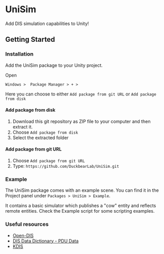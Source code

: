 # UniSim

Add DIS simulation capabilities to Unity!

## Getting Started

### Installation

Add the UniSim package to your Unity project.

Open

```
Windows >  Package Manager > + > 
```

Here you can choose to either `Add package from git URL` or `Add package from disk`

#### Add package from disk

1. Download this git repository as ZIP file to your computer and then extract it.
2. Choose `Add package from disk`
3. Select the extracted folder

#### Add package from git URL

1. Choose `Add package from git URL`
2. Type: `https://github.com/DuckbearLab/UniSim.git`

### Example

The UniSim package comes with an example scene. You can find it in the Project panel under `Packages > UniSim > Example`.

It contains a basic simulator which publishes a "cow" entity and reflects remote entities. Check the Example script for some scripting examples.

### Useful resources

* [Open-DIS](https://github.com/open-dis)
* [DIS Data Dictionary - PDU Data](http://faculty.nps.edu/brutzman/vrtp/mil/navy/nps/disEnumerations/JdbeHtmlFiles/pdu/)
* [KDIS](https://sourceforge.net/projects/kdis/)